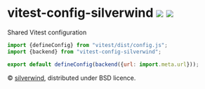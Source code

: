 # vitest-config-silverwind [![](https://img.shields.io/npm/v/vitest-config-silverwind.svg)](https://www.npmjs.org/package/vitest-config-silverwind) [![](https://img.shields.io/badge/licence-bsd-blue.svg)](https://raw.githubusercontent.com/silverwind/vitest-config-silverwind/master/LICENSE)

Shared Vitest configuration

```js
import {defineConfig} from "vitest/dist/config.js";
import {backend} from "vitest-config-silverwind";

export default defineConfig(backend({url: import.meta.url}));
```

© [silverwind](https://github.com/silverwind), distributed under BSD licence.
